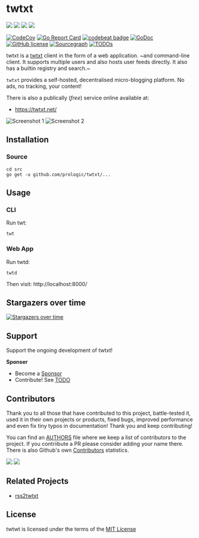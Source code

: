 # twtxt

![](https://github.com/prologic/twtxt/workflows/Coverage/badge.svg)
![](https://github.com/prologic/twtxt/workflows/Docker/badge.svg)
![](https://github.com/prologic/twtxt/workflows/Go/badge.svg)
![](https://github.com/prologic/twtxt/workflows/ReviewDog/badge.svg)

[![CodeCov](https://codecov.io/gh/prologic/twtxt/branch/master/graph/badge.svg)](https://codecov.io/gh/prologic/twtxt)
[![Go Report Card](https://goreportcard.com/badge/prologic/twtxt)](https://goreportcard.com/report/prologic/twtxt)
[![codebeat badge](https://codebeat.co/badges/15fba8a5-3044-4f40-936f-9e0f5d5d1fd9)](https://codebeat.co/projects/github-com-prologic-twtxt-master)
[![GoDoc](https://godoc.org/github.com/prologic/twtxt?status.svg)](https://godoc.org/github.com/prologic/twtxt) 
[![GitHub license](https://img.shields.io/github/license/prologic/twtxt.svg)](https://github.com/prologic/twtxt)
[![Sourcegraph](https://sourcegraph.com/github.com/prologic/twtxt/-/badge.svg)](https://sourcegraph.com/github.com/prologic/twtxt?badge)
[![TODOs](https://img.shields.io/endpoint?url=https://api.tickgit.com/badge?repo=github.com/prologic/twtxt)](https://www.tickgit.com/browse?repo=github.com/prologic/twtxt)

twtxt is a [twtxt](https://twtxt.readthedocs.io/en/latest/) client in the form
of a web application. ~and command-line client. It supports multiple users and
also hosts user feeds directly. It also  has a builtin registry and search.~

`twtxt` provides a self-hosted, decentralised micro-blogging platform. No ads, no tracking, your content!

There is also a publically (_free_) service online available at:

- https://twtxt.net/

![Screenshot 1](./screenshot1.png)
![Screenshot 2](./screenshot2.png)

## Installation

### Source

```console
cd src
go get -u github.com/prologic/twtxt/...
```

## Usage

### CLI

Run twt:

```console
twt
```

### Web App

Run twtd:

```console
twtd
```

Then visit: http://localhost:8000/

## Stargazers over time

[![Stargazers over time](https://starcharts.herokuapp.com/prologic/twtxt.svg)](https://starcharts.herokuapp.com/prologic/twtxt)

## Support

Support the ongoing development of twtxt!

**Sponser**

- Become a [Sponsor](https://www.patreon.com/prologic)
- Contribute! See [TODO](/TODO.md)

## Contributors

Thank you to all those that have contributed to this project, battle-tested it, used it in their own projects or products, fixed bugs, improved performance and even fix tiny typos in documentation! Thank you and keep contributing!

You can find an [AUTHORS](/AUTHORS) file where we keep a list of contributors to the project. If you contriibute a PR please consider adding your name there. There is also Github's own [Contributors](https://github.com/prologic/twtxt/graphs/contributors) statistics.

[![](https://sourcerer.io/fame/prologic/prologic/twtxt/images/0)](https://sourcerer.io/fame/prologic/prologic/twtxt/links/0)
[![](https://sourcerer.io/fame/prologic/prologic/twtxt/images/1)](https://sourcerer.io/fame/prologic/prologic/twtxt/links/1)

## Related Projects

- [rss2twtxt](https://github.com/prologic/rss2twtxt)

## License

twtwt is licensed under the terms of the [MIT License](/LICENSE)
